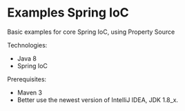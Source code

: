 # Examples Spring IoC

Basic examples for core Spring IoC, using Property Source

Technologies:
- Java 8
- Spring IoC

Prerequisites:
- Maven 3
- Better use the newest version of IntelliJ IDEA, JDK 1.8_x.
